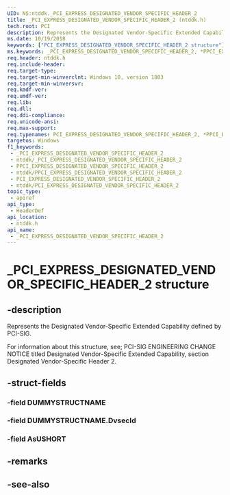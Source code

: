 ```yaml
---
UID: NS:ntddk._PCI_EXPRESS_DESIGNATED_VENDOR_SPECIFIC_HEADER_2
title: _PCI_EXPRESS_DESIGNATED_VENDOR_SPECIFIC_HEADER_2 (ntddk.h)
tech.root: PCI
description: Represents the Designated Vendor-Specific Extended Capability Header 2 defined by PCI-SIG.
ms.date: 10/19/2018
keywords: ["PCI_EXPRESS_DESIGNATED_VENDOR_SPECIFIC_HEADER_2 structure"]
ms.keywords: _PCI_EXPRESS_DESIGNATED_VENDOR_SPECIFIC_HEADER_2, *PPCI_EXPRESS_DESIGNATED_VENDOR_SPECIFIC_HEADER_2, PCI_EXPRESS_DESIGNATED_VENDOR_SPECIFIC_HEADER_2,
req.header: ntddk.h
req.include-header: 
req.target-type: 
req.target-min-winverclnt: Windows 10, version 1803
req.target-min-winversvr: 
req.kmdf-ver: 
req.umdf-ver: 
req.lib: 
req.dll: 
req.ddi-compliance: 
req.unicode-ansi: 
req.max-support: 
req.typenames: PCI_EXPRESS_DESIGNATED_VENDOR_SPECIFIC_HEADER_2, *PPCI_EXPRESS_DESIGNATED_VENDOR_SPECIFIC_HEADER_2
targetos: Windows
f1_keywords:
 - _PCI_EXPRESS_DESIGNATED_VENDOR_SPECIFIC_HEADER_2
 - ntddk/_PCI_EXPRESS_DESIGNATED_VENDOR_SPECIFIC_HEADER_2
 - PPCI_EXPRESS_DESIGNATED_VENDOR_SPECIFIC_HEADER_2
 - ntddk/PPCI_EXPRESS_DESIGNATED_VENDOR_SPECIFIC_HEADER_2
 - PCI_EXPRESS_DESIGNATED_VENDOR_SPECIFIC_HEADER_2
 - ntddk/PCI_EXPRESS_DESIGNATED_VENDOR_SPECIFIC_HEADER_2
topic_type:
 - apiref
api_type:
 - HeaderDef
api_location:
 - ntddk.h
api_name:
 - _PCI_EXPRESS_DESIGNATED_VENDOR_SPECIFIC_HEADER_2
---
```


# _PCI_EXPRESS_DESIGNATED_VENDOR_SPECIFIC_HEADER_2 structure


## -description

Represents the Designated Vendor-Specific Extended Capability defined by PCI-SIG. 

For information about this structure, see; PCI-SIG ENGINEERING CHANGE NOTICE titled Designated Vendor-Specific Extended Capability, section Designated Vendor-Specific Header 2.

## -struct-fields

### -field DUMMYSTRUCTNAME

### -field DUMMYSTRUCTNAME.DvsecId

### -field AsUSHORT

## -remarks

## -see-also

